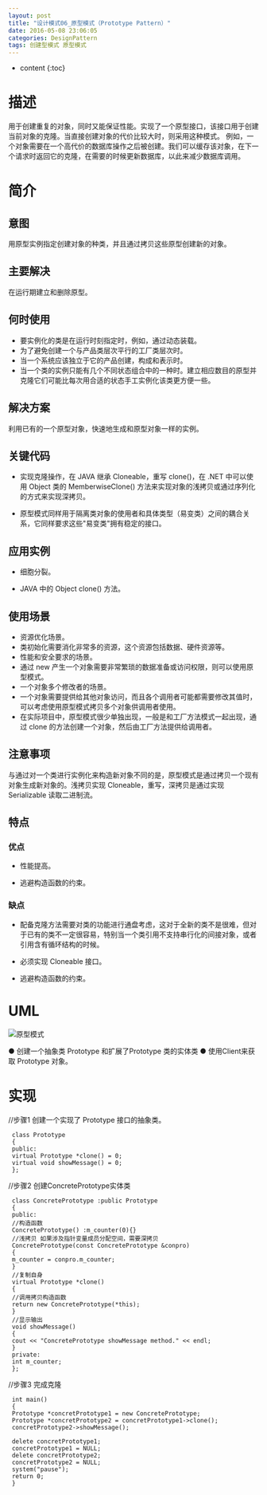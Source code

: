 ```yaml
---
layout: post
title: "设计模式06_原型模式（Prototype Pattern）"
date: 2016-05-08 23:06:05
categories: DesignPattern
tags: 创建型模式 原型模式
---
```


* content
{:toc} 

# 描述 #

 用于创建重复的对象，同时又能保证性能。实现了一个原型接口，该接口用于创建当前对象的克隆。当直接创建对象的代价比较大时，则采用这种模式。
 例如，一个对象需要在一个高代价的数据库操作之后被创建。我们可以缓存该对象，在下一个请求时返回它的克隆，在需要的时候更新数据库，以此来减少数据库调用。




 

# 简介 #

##  意图 ##

  用原型实例指定创建对象的种类，并且通过拷贝这些原型创建新的对象。

##  主要解决 ##

  在运行期建立和删除原型。

##  何时使用 ##

- 要实例化的类是在运行时刻指定时，例如，通过动态装载。
- 为了避免创建一个与产品类层次平行的工厂类层次时。
- 当一个系统应该独立于它的产品创建，构成和表示时。
- 当一个类的实例只能有几个不同状态组合中的一种时。建立相应数目的原型并克隆它们可能比每次用合适的状态手工实例化该类更方便一些。

  
##  解决方案 ##

  利用已有的一个原型对象，快速地生成和原型对象一样的实例。

##  关键代码 ##

  - 实现克隆操作，在 JAVA 继承 Cloneable，重写 clone()，在 .NET 中可以使用 Object 类的 MemberwiseClone() 方法来实现对象的浅拷贝或通过序列化的方式来实现深拷贝。

  - 原型模式同样用于隔离类对象的使用者和具体类型（易变类）之间的耦合关系，它同样要求这些"易变类"拥有稳定的接口。

##  应用实例 ##

  - 细胞分裂。

  - JAVA 中的 Object clone() 方法。

##  使用场景 ##

- 资源优化场景。
- 类初始化需要消化非常多的资源，这个资源包括数据、硬件资源等。
- 性能和安全要求的场景。
- 通过 new 产生一个对象需要非常繁琐的数据准备或访问权限，则可以使用原型模式。
- 一个对象多个修改者的场景。
- 一个对象需要提供给其他对象访问，而且各个调用者可能都需要修改其值时，可以考虑使用原型模式拷贝多个对象供调用者使用。
- 在实际项目中，原型模式很少单独出现，一般是和工厂方法模式一起出现，通过 clone 的方法创建一个对象，然后由工厂方法提供给调用者。

##  注意事项 ##

  与通过对一个类进行实例化来构造新对象不同的是，原型模式是通过拷贝一个现有对象生成新对象的。浅拷贝实现 Cloneable，重写，深拷贝是通过实现 Serializable 读取二进制流。

## 特点 ##

###  优点 ###

  - 性能提高。

  - 逃避构造函数的约束。

###  缺点 ###

 - 配备克隆方法需要对类的功能进行通盘考虑，这对于全新的类不是很难，但对于已有的类不一定很容易，特别当一个类引用不支持串行化的间接对象，或者引用含有循环结构的时候。

 - 必须实现 Cloneable 接口。

 - 逃避构造函数的约束。

# UML #

![原型模式](http://7xucao.com1.z0.glb.clouddn.com/dp06.png)

 ● 创建一个抽象类 Prototype 和扩展了Prototype 类的实体类
 ● 使用Client来获取 Prototype 对象。

# 实现 #

 //步骤1 创建一个实现了 Prototype 接口的抽象类。

     class Prototype
     {
     public:
     virtual Prototype *clone() = 0;
     virtual void showMessage() = 0;
     };

 //步骤2 创建ConcretePrototype实体类

     class ConcretePrototype :public Prototype
     {
     public: 
     //构造函数
     ConcretePrototype() :m_counter(0){}
     //浅拷贝 如果涉及指针变量成员分配空间，需要深拷贝
     ConcretePrototype(const ConcretePrototype &conpro)
     {
     m_counter = conpro.m_counter;
     }
     //复制自身
     virtual Prototype *clone()
     {
     //调用拷贝构造函数
     return new ConcretePrototype(*this);
     } 
     //显示输出
     void showMessage()
     {
     cout << "ConcretePrototype showMessage method." << endl;
     }
     private:
     int m_counter;
     };

 //步骤3 完成克隆

     int main()
     {
     Prototype *concretPrototype1 = new ConcretePrototype;
     Prototype *concretPrototype2 = concretPrototype1->clone();
     concretPrototype2->showMessage();
     
     delete concretPrototype1;
     concretPrototype1 = NULL;
     delete concretPrototype2;
     concretPrototype2 = NULL;
     system("pause");
     return 0;
     }
